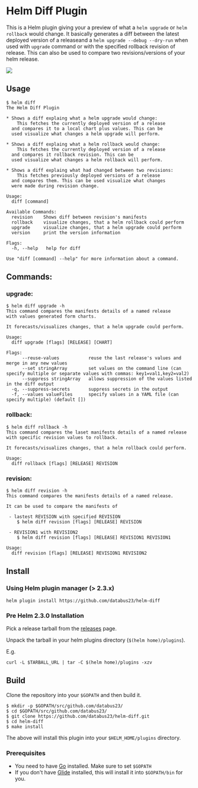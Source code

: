 # Helm Diff Plugin

This is a Helm plugin giving your a preview of what a `helm upgrade` or `helm rollback` 
would change. It basically generates a diff between the latest deployed version of a 
releaseand a `helm upgrade --debug --dry-run` when used with `upgrade` command or with 
the specified rollback revision of release. This can also be used to compare two 
revisions/versions of your helm release.

<a href="https://asciinema.org/a/105326" target="_blank"><img src="https://asciinema.org/a/105326.png" /></a>

## Usage

```
$ helm diff
The Helm Diff Plugin

* Shows a diff explaing what a helm upgrade would change:
    This fetches the currently deployed version of a release
  and compares it to a local chart plus values. This can be 
  used visualize what changes a helm upgrade will perform.

* Shows a diff explaing what a helm rollback would change:
    This fetches the currently deployed version of a release
  and compares it rollback revision. This can be 
  used visualize what changes a helm rollback will perform.

* Shows a diff explaing what had changed between two revisions:
    This fetches previously deployed versions of a release
  and compares them. This can be used visualize what changes 
  were made during revision change.

Usage:
  diff [command]

Available Commands:
  revision    Shows diff between revision's manifests
  rollback    visualize changes, that a helm rollback could perform
  upgrade     visualize changes, that a helm upgrade could perform
  version     print the version information

Flags:
  -h, --help   help for diff

Use "diff [command] --help" for more information about a command.
```

## Commands:

### upgrade:

```
$ helm diff upgrade -h
This command compares the manifests details of a named release 
with values generated form charts.

It forecasts/visualizes changes, that a helm upgrade could perform.

Usage:
  diff upgrade [flags] [RELEASE] [CHART]

Flags:
      --reuse-values           reuse the last release's values and merge in any new values
      --set stringArray        set values on the command line (can specify multiple or separate values with commas: key1=val1,key2=val2)
      --suppress stringArray   allows suppression of the values listed in the diff output
  -q, --suppress-secrets       suppress secrets in the output
  -f, --values valueFiles      specify values in a YAML file (can specify multiple) (default [])
```

### rollback:

```
$ helm diff rollback -h
This command compares the laset manifests details of a named release 
with specific revision values to rollback.

It forecasts/visualizes changes, that a helm rollback could perform.

Usage:
  diff rollback [flags] [RELEASE] REVISION

```

### revision:

```
$ helm diff revision -h
This command compares the manifests details of a named release.

It can be used to compare the manifests of 
 
 - lastest REVISION with specified REVISION
	$ helm diff revision [flags] [RELEASE] REVISION

 - REVISION1 with REVISION2
	$ helm diff revision [flags] [RELEASE] REVISION1 REVISION1

Usage:
  diff revision [flags] [RELEASE] REVISION1 REVISION2
```

## Install

### Using Helm plugin manager (> 2.3.x)

```shell
helm plugin install https://github.com/databus23/helm-diff
```

### Pre Helm 2.3.0 Installation
Pick a release tarball from the [releases](https://github.com/databus23/helm-diff/releases) page.

Unpack the tarball in your helm plugins directory (`$(helm home)/plugins`).

E.g.
```
curl -L $TARBALL_URL | tar -C $(helm home)/plugins -xzv
```

## Build

Clone the repository into your `$GOPATH` and then build it.

```
$ mkdir -p $GOPATH/src/github.com/databus23/
$ cd $GOPATH/src/github.com/databus23/
$ git clone https://github.com/databus23/helm-diff.git
$ cd helm-diff
$ make install
```

The above will install this plugin into your `$HELM_HOME/plugins` directory.

### Prerequisites

- You need to have [Go](http://golang.org) installed. Make sure to set `$GOPATH`
- If you don't have [Glide](http://glide.sh) installed, this will install it into
  `$GOPATH/bin` for you.
